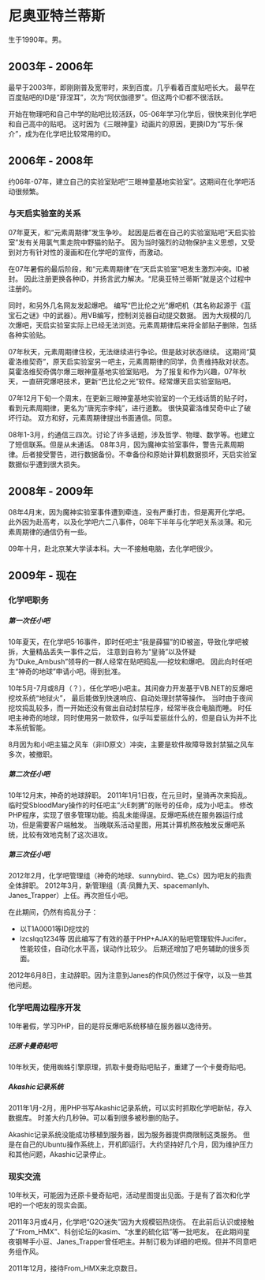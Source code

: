 尼奥亚特兰蒂斯
============
生于1990年。男。

2003年 - 2006年
---------------

最早于2003年，即刚刚普及宽带时，来到百度。几乎看着百度贴吧长大。
最早在百度贴吧的ID是“菲涅耳”，次为“阿伏伽德罗”。但这两个ID都不很活跃。

开始在物理吧和自己中学的贴吧比较活跃，05-06年学习化学后，很快来到化学吧和自己高中的贴吧。
这时因为《三眼神童》动画片的原因，更换ID为“写乐·保介”，成为在化学吧比较常用的ID。

2006年 - 2008年
---------------

约06年-07年，建立自己的实验室贴吧“三眼神童基地实验室”。这期间在化学吧活动很频繁。

### 与天启实验室的关系 ###

07年夏天，和“元素周期律”发生争吵。
起因是后者在自己的实验室贴吧“天启实验室”发有关用氯气熏走院中野猫的贴子。
因为当时强烈的动物保护主义思想，又受到对方有针对性的漫画和在化学吧的宣传，而激动。

在07年暑假的最后阶段，和“元素周期律”在“天启实验室”吧发生激烈冲突。ID被封。
因此注册更换各种ID，并扬言武力解决。“尼奥亚特兰蒂斯”就是这个过程中注册的。

同时，和另外几名网友发起爆吧。
编写“巴比伦之光”爆吧机（其名称起源于《蓝宝石之谜》中的武器）。用VB编写，控制浏览器自动提交数据。
因为大规模的几次爆吧，天启实验室实际上已经无法浏览。元素周期律后来将全部贴子删除，包括各种实验贴。

07年秋天，元素周期律住校，无法继续进行争论。但是敌对状态继续。
这期间“莫霍洛维契奇”，原天启实验室另一吧主，元素周期律的同学，负责维持敌对状态。
莫霍洛维契奇偶尔爆三眼神童基地实验室贴吧。
为了报复和作为兴趣，07年秋天，一直研究爆吧技术，更新“巴比伦之光”软件。经常爆天启实验室贴吧。

07年12月下旬一个周末，在更新三眼神童基地实验室的一个无线话筒的贴子时，看到元素周期律，更名为“唐宪宗李纯”，进行道歉。
很快莫霍洛维契奇中止了破坏行动。
双方和好，元素周期律提出书面通信。同意。

08年1-3月，约通信三四次。讨论了许多话题，涉及哲学、物理、数学等。也建立了短信联系。但是从未通话。
08年3月，因为魔神实验室事件，警告元素周期律。后者接受警告，进行数据备份。不幸备份和原始计算机数据损坏，天启实验室数据似乎遭到很大损失。

2008年 - 2009年
---------------

08年4月末，因为魔神实验室事件遭到牵连，没有严重打击，但是离开化学吧。
此外因为赴高考，以及化学吧六二八事件，08年下半年与化学吧关系淡薄。和元素周期律的通信仍有一些。

09年十月，赴北京某大学读本科。大一不接触电脑，去化学吧很少。

2009年 - 现在
-------------

### 化学吧职务 ###

##### 第一次任小吧 #####

10年夏天，在化学吧5·16事件，即时任吧主“我是薛猫”的ID被盗，导致化学吧被拆，大量精品丢失一事件之后，
注意到自称为“皇骑”以及怀疑为“Duke_Ambush”领导的一群人经常在贴吧捣乱──挖坟和爆吧。
因此向时任吧主“神奇的地球”申请小吧。得到批准。

10年5月-7月或8月（？），任化学吧小吧主。其间奋力开发基于VB.NET的反爆吧挖坟系统“地狱火”，
最后能做到快速响应、自动处理封禁等操作。
当时由于夜间挖坟捣乱较多，而一开始还没有做出自动封禁程序，经常半夜合电脑而睡。
时任吧主神奇的地球，同时使用另一款软件，似乎叫爱丽丝什么的，但是自认为并不比本系统智能。

8月因为和小吧主猫之风车（非ID原文）冲突，主要是软件故障导致封禁猫之风车多次，被撤职。

##### 第二次任小吧 #####

10年12月末，神奇的地球辞职。
2011年1月1日夜，在元旦时，皇骑再次来捣乱。临时受SbloodMary操作的时任吧主“火E刺猬”的账号的任命，成为小吧主。
修改PHP程序，实现了很多管理功能。捣乱未能得逞。反爆吧系统在服务器运行成功，但是需要客户端触发。
当晚联系活动星图，用其计算机熬夜触发反爆吧系统，比较有效地克制了这次进攻。

##### 第三次任小吧 #####

2012年2月，化学吧管理组（神奇的地球、sunnybird、铯_Cs）因为吧友的指责全体辞职。
2012年3月，新管理组（真·凤舞九天、spacemanlyh、Janes_Trapper）上任。再次担任小吧。

在此期间，仍然有捣乱分子：
* 以T1A0001等ID挖坟的
* lzcslqq1234等
因此编写了有效的基于PHP+AJAX的贴吧管理软件Jucifer。性能较佳，自动化水平高，误动作比较少。
后期还增加了吧务辅助的很多页面。

2012年6月8日，主动辞职。因为注意到Janes的作风仍然过于保守，以及一些其他问题。

### 化学吧周边程序开发 ###

10年暑假，学习PHP，目的是将反爆吧系统移植在服务器以逸待劳。

##### 还原卡曼奇贴吧 #####

10年秋天，使用蜘蛛引擎原理，抓取卡曼奇贴吧贴子，重建了一个卡曼奇贴吧。

##### Akashic记录系统 #####

2011年1月-2月，用PHP书写Akashic记录系统，可以实时抓取化学吧新帖，存入数据库。
时差大约几秒钟。可以看到很多被秒删的贴子。

Akashic记录系统没能成功移植到服务器，因为服务器提供商限制这类服务。
但是在自己的Ubuntu操作系统上，开机即运行。大约坚持好几个月，因为维护压力和其他问题，Akashic记录停止。

### 现实交流 ###

10年秋天，可能因为还原卡曼奇贴吧，活动星图提出见面。于是有了首次和化学吧的一个吧友的现实会面。

2011年3月或4月，化学吧“G2O迷失”因为大规模铝热烧伤。
在此前后认识或接触了“From_HMX”、科创论坛的kasim、“水里的硫化铝”等一批吧友。
在此期间星夜钢琴手小豆、Janes_Trapper曾任吧主。并制订极为详细的吧规。但并不同意吧务组作风。

2011年12月，接待From_HMX来北京数日。